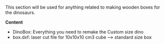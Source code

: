 This section will be used for anything related to making wooden boxes for the dinosaurs.

**Content**
- DinoBox: Everything you need to remake the Custom size dino
- box.dxf: laser cut file for 10x10x10 cm3 cube --> standard size box 
